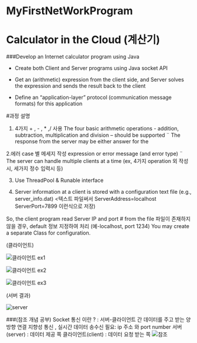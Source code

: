 # MyFirstNetWorkProgram

# Calculator in the Cloud (계산기) 
###Develop an Internet calculator program using Java

- Create both Client and Server programs using Java socket API

- Get an (arithmetic) expression from the client side, and
Server solves the expression and sends the result back to the
client
- Define an “application-layer” protocol (communication
message formats) for this application

#과정 설명 
1. 4가지 + , - , * ,/ 사용 
The four basic arithmetic operations - addition, subtraction,
multiplication and division – should be supported
¨ The response from the server may be either answer for the

2.에러 case 별 메세지 작성 
expression or error message (and error type)
¨ The server can handle multiple clients at a time
(ex, 4가지 operation 외 작성시, 세가지 정수 입력시 등) 
   
3. Use ThreadPool & Runable interface
   
4. Server information at a client is stored with a configuration
text file (e.g., server_info.dat) <텍스트 파일써서
ServerAddress=localhost
ServerPort=7899 이런식으로 저장) 

 So, the client program read Server IP and port # from the file
 파일이 존재하지 않을 경우, default 정보 지정하여 처리
(예-localhost, port 1234)
 You may create a separate Class for configuration.

(클라이언트)

![클라이언트 ex1](https://github.com/nahyun0/MyFirstNetWorkProgram/assets/106727030/38c3d498-69e6-4a09-8f48-e13a01d5e85d)

![클라이언트 ex2](https://github.com/nahyun0/MyFirstNetWorkProgram/assets/106727030/a6e86430-ab7a-483c-ae68-c1f32c5bcf83)

![클라이언트 ex3](https://github.com/nahyun0/MyFirstNetWorkProgram/assets/106727030/a7957859-4404-455c-ba37-9874e83140b8)

(서버 결과)

![server](https://github.com/nahyun0/MyFirstNetWorkProgram/assets/106727030/23b50787-da68-4460-b04e-3f895eafd31a)


 ###(참조 개념 공부)
 Socket 통신 이란 ? : 서버-클라이언트 간 데이터를 주고 받는 양방향 연결 지향성 통신 , 실시간 데이터 송수신 
 필요: ip 주소  와 port number 
 서버(server) : 데이터 제공 쪽 
 클라이언트(client) : 데이터 요청 받는 쪽 
 ![참조](https://github.com/nahyun0/MyFirstNetWorkProgram/assets/106727030/b504049a-2cae-4758-8416-4430b2129f2b)


